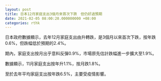 ```yaml
---
layout: post
title: 日本12月家庭支出3個月來首次下跌　但仍好過預期
date: 2021-02-05 08:00:20.000000000 +08:00
categories: rthk
---
```


日本政府數據顯示，去年12月家庭支出由升轉跌，是3個月以來首次下跌，按年跌0.6%，但跌幅低於預期的2.4%。

期內，家庭支出按月出乎意料反彈0.9%，市場原先估計跌幅進一步擴大至1.9%。

數據顯示，11月家庭支出按年升1.1%，按月跌1.8%。

至於去年平均家庭支出按年跌6.5%，主要受疫情影響。
